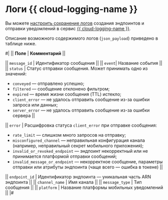 # Логи {{ cloud-logging-name }}

Вы можете [настроить сохранение логов](../operations/configure-logging.md) создания эндпоинтов и отправки уведомлений в сервис [{{ cloud-logging-name }}](../../logging/).

Описание возможного содержимого логов (`json_payload`) приведено в таблице ниже.

#|
|| **Поле** | **Комментарий** ||

|| `message_id` | Идентификатор сообщения ||
|| `event`| Название события ||
|| `status` | Статус отправки сообщения. Может принимать одно из значений:
* `conveyed` — отправлено успешно;
* `filtered` — сообщение отклонено фильтром;
* `expired` — время жизни сообщения (TTL) истекло;
* `client_error` — не удалось отправить сообщение из-за ошибки запроса или данных;
* `server_error` — не удалось отправить сообщение из-за ошибки сервера ||

|| `error` | Расшифровка статуса `client_error` при отправке сообщения:
* `rate_limit` — слишком много запросов на отправку;
* `misconfigured_channel` — неправильная конфигурация канала (например, неправильный секрет мобильного приложения);
* `invalid_or_revoked_endpoint` — эндпоинт некорректный или не принимается платформой отправки сообщений;
* `invalid_message_or_endpoint` — некорректное сообщение, параметры отправки или атрибуты эндпоинта (чаще всего — ошибка в токене) ||

|| `endpoint_id` | Идентификатор эндпоинта — уникальная часть ARN эндпоинта ||
|| `channel_name` | Имя канала ||
|| `message_type` | Тип сообщения ||
|| `platform` | Название платформы мобильных уведомлений ||
|#
